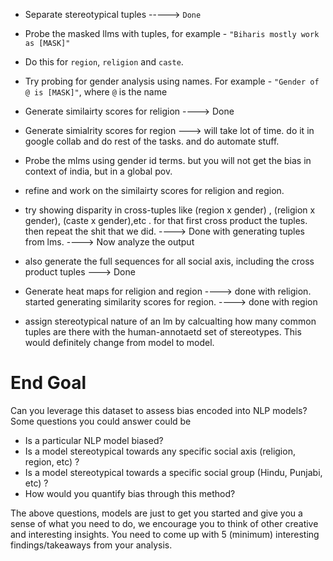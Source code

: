 * Separate stereotypical tuples -----> `Done`

* Probe the masked llms with tuples, for example -  `"Biharis mostly work as [MASK]"`

* Do this for `region`, `religion` and `caste`.

* Try probing for gender analysis using names. For example - `"Gender of @ is [MASK]"`, where `@` is the name

* Generate similairty scores for religion ----> Done

* Generate simialrity scores for region ---> will take lot of time. do it in google collab and do rest of the tasks. and do automate stuff. 

* Probe the mlms using gender id terms. but you will not get the bias in context of india, but in a global pov. 

* refine and work on the similairty scores for religion and region.

* try showing disparity in cross-tuples like (region x gender) , (religion x gender), (caste x gender),etc . for that first cross product  the tuples. then repeat the shit that we did.  ----> Done with generating tuples from lms. ----> Now analyze the output  

* also generate the full sequences for all social axis, including the cross product tuples ---> Done

* Generate heat maps for religion and region ----> done with religion. started generating similarity scores for region.  ----> done with region

* assign stereotypical nature of an lm by calcualting how many common tuples are there with the human-annotaetd set of stereotypes. This would definitely change from model to model. 

# End Goal

Can you leverage this dataset to assess bias encoded into NLP models? Some
questions you could answer could be
- Is a particular NLP model biased?
- Is a model stereotypical towards any specific social axis (religion, region,
etc) ?
- Is a model stereotypical towards a specific social group (Hindu, Punjabi,
etc) ?
- How would you quantify bias through this method?

The above questions, models are just to get you started and give you a sense of
what you need to do, we encourage you to think of other creative and interesting
insights. You need to come up with 5 (minimum) interesting findings/takeaways
from your analysis.
